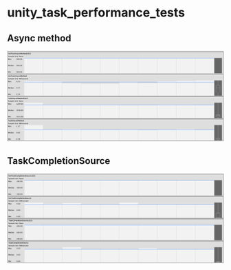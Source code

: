 # unity_task_performance_tests

## Async method
![Result 1](/results/results_1.png?raw=true "Result 1")

## TaskCompletionSource
![Result 2](/results/results_2.png?raw=true "Result 2")

